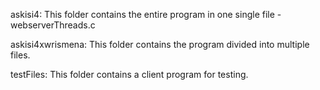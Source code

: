 
askisi4: This folder contains the entire program in one single file - webserverThreads.c

askisi4xwrismena: This folder contains the program divided into multiple files.

testFiles: This folder contains a client program for testing.
